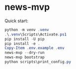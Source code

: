 # news-mvp

Quick start:
```powershell
python -m venv .venv
.\.venv\Scripts\Activate.ps1
pip install -U pip
pip install -e .
Copy-Item .env.example .env
news-mvp --dry-run
news-mvp bootstrap
python scripts\print_config.py

